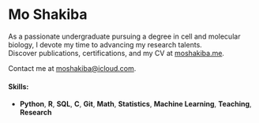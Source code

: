 # Mo Shakiba

As a passionate undergraduate pursuing a degree in cell and molecular biology, I devote my time to advancing my research talents. <br>
Discover publications, certifications, and my CV at [moshakiba.me](https://moshakiba.me/).

Contact me at <moshakiba@icloud.com>.

#### Skills:
- **Python**, **R**, **SQL**, **C**, **Git**, **Math**, **Statistics**, **Machine Learning**, **Teaching**, **Research**


